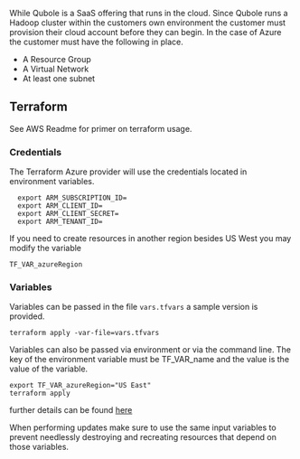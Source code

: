 While Qubole is a SaaS offering that runs in the cloud. Since Qubole runs a Hadoop cluster within the customers own environment the customer must provision their cloud account before they can begin. In the case of Azure the customer must have the following in place.

* A Resource Group
* A Virtual Network 
* At least one subnet 


## Terraform 
See AWS Readme for primer on terraform usage.


### Credentials
The Terraform Azure provider will use the credentials located in environment variables.

```
  export ARM_SUBSCRIPTION_ID=
  export ARM_CLIENT_ID=
  export ARM_CLIENT_SECRET=
  export ARM_TENANT_ID=

```

If you need to create resources in another region besides US West you may modify the variable
```
TF_VAR_azureRegion
```

### Variables

Variables can be passed in the file ```vars.tfvars``` a sample version is provided.  

```
terraform apply -var-file=vars.tfvars
```
Variables can also be passed via environment or via the command line. The key of the environment variable must be TF_VAR_name and the value is the value of the variable.

```
export TF_VAR_azureRegion="US East"
terraform apply
```
further details can be found [here](https://www.terraform.io/docs/configuration/variables.html)

When performing updates make sure to use the same input variables to prevent needlessly destroying and recreating resources that depend on those variables.


